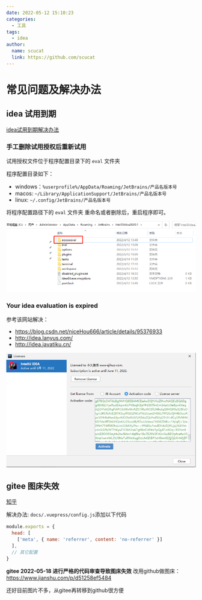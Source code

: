 ```yaml
---
date: 2022-05-12 15:10:23
categories: 
  - 工具
tags: 
  - idea
author: 
  name: scucat
  link: https://github.com/scucat
---
```

# 常见问题及解决办法

## idea 试用到期
[idea试用到期解决办法](https://youwu.today/blog/jetbrains-evaluate-reset/#:~:text=%E4%BA%A7%E5%93%81%E5%A4%84%E4%BA%8E%E8%AF%95%E7%94%A8%E6%9C%9F%E7%8A%B6%E6%80%81%EF%BC%8C%E8%8B%A5%E8%B6%85%E8%BF%8730%E5%A4%A9%E6%9C%AA%E5%BC%80%E5%90%AF%E8%BF%87%20ide%EF%BC%8C%E6%AD%A4%E6%97%B6%E5%9B%A0%E8%AF%95%E7%94%A8%E8%BF%87%E6%9C%9F%E6%97%A0%E6%B3%95%E8%BF%9B%E5%85%A5%E7%A8%8B%E5%BA%8F%E3%80%82%20%E5%8D%B3%E4%BD%BF%E5%AE%89%E8%A3%85%E4%BA%86%20ide,eval%20reset%20%E6%8F%92%E4%BB%B6%EF%BC%8C%E4%B9%9F%E4%BC%9A%E5%9B%A0%20ide%20%E4%B8%8D%E5%8A%A0%E8%BD%BD%E6%8F%92%E4%BB%B6%EF%BC%8C%E6%AD%A4%E6%97%B6%E8%AF%A5%E6%8F%92%E4%BB%B6%E4%B8%8D%E4%BC%9A%E5%90%AF%E5%8A%A8%EF%BC%8C%E8%AF%95%E7%94%A8%E6%9C%9F%E4%B9%9F%E6%97%A0%E6%B3%95%E9%87%8D%E7%BD%AE%E5%BB%B6%E6%9C%9F%E3%80%82)

### 手工删除试用授权后重新试用

试用授权文件位于程序配置目录下的 `eval` 文件夹

程序配置目录如下：

- windows：`%userprofile%/AppData/Roaming/JetBrains/产品名版本号`
- macos: `~/Library/ApplicationSupport/JetBrains/产品名版本号`
- linux: `~/.config/JetBrains/产品名版本号`

将程序配置路径下的 `eval` 文件夹 重命名或者删除后，重启程序即可。

![windows配置目录](https://raw.githubusercontent.com/scucat/images/master/20220523103216.png)


### Your idea evaluation is expired
参考该网站解决： 
- https://blog.csdn.net/niceHou666/article/details/95376933
- http://idea.lanyus.com/
- http://idea.javatiku.cn/

![注册成功截图](https://raw.githubusercontent.com/scucat/images/master/20220523103252.png)

## gitee 图床失效

[知乎](https://www.zhihu.com/question/524099214)

解决办法: `docs/.vuepress/config.js`添加以下代码
```js
module.exports = {
  head: [
    ['meta', { name: 'referrer', content: 'no-referrer' }]
  ],
  // 其它配置
}
```

**gitee 2022-05-18 进行严格的代码审查导致图床失效**
改用github做图床： https://www.jianshu.com/p/d51258ef5484

还好目前图片不多，从gitee再转移到github很方便